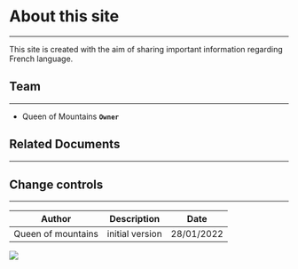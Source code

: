 
# About this site
***
 
This site is created with the aim of sharing important information regarding French language.
 
## Team
***
-   Queen of Mountains **```Owner```**
  
 
## Related Documents
*** 
 
## Change controls
***
 
| Author                       | Description     | Date      |
|------------------------------|-----------------|------------|
| Queen of mountains | initial version | 28/01/2022 |
 

![](../media/sig2.PNG)